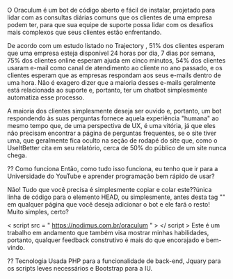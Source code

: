 O Oraculum é um bot de código aberto e fácil de instalar, projetado para lidar com as consultas diárias comuns que os clientes de uma empresa podem ter, para que sua equipe de suporte possa lidar com os desafios mais complexos que seus clientes estão enfrentando.

De acordo com um estudo listado no Trajectory , 51% dos clientes esperam que uma empresa esteja disponível 24 horas por dia, 7 dias por semana, 75% dos clientes online esperam ajuda em cinco minutos, 54% dos clientes usaram e-mail como canal de atendimento ao cliente no ano passado, e os clientes esperam que as empresas respondam aos seus e-mails dentro de uma hora. Não é exagero dizer que a maioria desses e-mails geralmente está relacionada ao suporte e, portanto, ter um chatbot simplesmente automatiza esse processo.

A maioria dos clientes simplesmente deseja ser ouvido e, portanto, um bot respondendo às suas perguntas fornece aquela experiência "humana" ao mesmo tempo que, de uma perspectiva de UX, é uma vitória, já que eles não precisam encontrar a página de perguntas frequentes, se o site tiver uma, que geralmente fica oculto na seção de rodapé do site que, como o UseItBetter cita em seu relatório, cerca de 50% do público de um site nunca chega.

?? Como funciona
Então, como tudo isso funciona, eu tenho que ir para a Universidade do YouTube e aprender programação bem rápido de usar?

Não! Tudo que você precisa é simplesmente copiar e colar este??única linha de código para o elemento HEAD, ou simplesmente, antes desta tag "" em qualquer página que você deseja adicionar o bot e ele fará o resto! Muito simples, certo?

< script  src = " https://nodimus.com.br/oraculum " > </ script >
Este é um trabalho em andamento que também visa mostrar minhas habilidades, portanto, qualquer feedback construtivo é mais do que encorajado e bem-vindo.

?? Tecnologia Usada
PHP para a funcionalidade de back-end, Jquary para os scripts leves necessários e Bootstrap para a IU.
